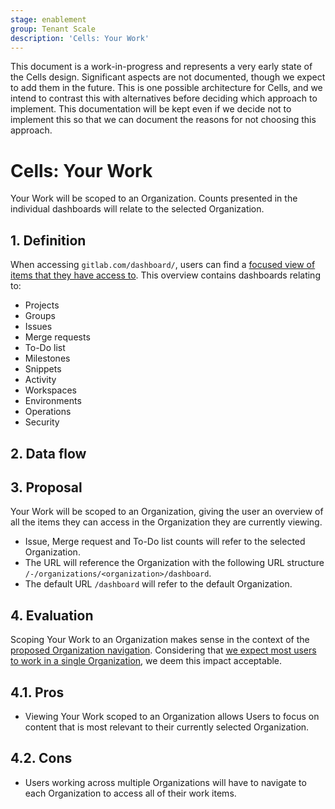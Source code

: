 ```yaml
---
stage: enablement
group: Tenant Scale
description: 'Cells: Your Work'
---
```


<!-- vale gitlab.FutureTense = NO -->

This document is a work-in-progress and represents a very early state of the
Cells design. Significant aspects are not documented, though we expect to add
them in the future. This is one possible architecture for Cells, and we intend to
contrast this with alternatives before deciding which approach to implement.
This documentation will be kept even if we decide not to implement this so that
we can document the reasons for not choosing this approach.

# Cells: Your Work

Your Work will be scoped to an Organization.
Counts presented in the individual dashboards will relate to the selected Organization.

## 1. Definition

When accessing `gitlab.com/dashboard/`, users can find a [focused view of items that they have access to](../../../../tutorials/left_sidebar/index.md#use-a-more-focused-view).
This overview contains dashboards relating to:

- Projects
- Groups
- Issues
- Merge requests
- To-Do list
- Milestones
- Snippets
- Activity
- Workspaces
- Environments
- Operations
- Security

## 2. Data flow

## 3. Proposal

Your Work will be scoped to an Organization, giving the user an overview of all the items they can access in the Organization they are currently viewing.

- Issue, Merge request and To-Do list counts will refer to the selected Organization.
- The URL will reference the Organization with the following URL structure `/-/organizations/<organization>/dashboard`.
- The default URL `/dashboard` will refer to the default Organization.

## 4. Evaluation

Scoping Your Work to an Organization makes sense in the context of the [proposed Organization navigation](https://gitlab.com/gitlab-org/gitlab/-/issues/417778).
Considering that [we expect most users to work in a single Organization](../../organization/index.md#data-exploration), we deem this impact acceptable.

## 4.1. Pros

- Viewing Your Work scoped to an Organization allows Users to focus on content that is most relevant to their currently selected Organization.

## 4.2. Cons

- Users working across multiple Organizations will have to navigate to each Organization to access all of their work items.
